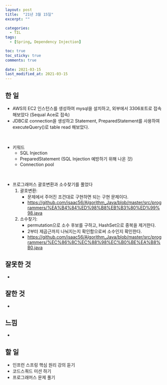 ```yaml
---
layout: post
title:  "21년 3월 15일"
excerpt: ""

categories:
  - TIL
tags:
  - [Spring, Dependency Injection]

toc: true
toc_sticky: true
comments: true
 
date: 2021-03-15
last_modified_at: 2021-03-15
---
```


## 한 일

- AWS의 EC2 인스턴스를 생성하여 mysql을 설치하고, 외부에서 3306포트로 접속해보았다 (Sequal Ace로 접속)
- JDBC로 connection을 생성하고 Statement, PreparedStatement를 사용하여 executeQuery()로 table read 해보았다.

<br>

- 키워드
  - SQL Injection 
  - PreparedStatement (SQL Injection 예방하기 위해 나온 것)
  - Connection pool

<br>

- 프로그래머스 괄호변환과 소수찾기를 풀었다
  1. 괄호변환:
     - 문제에서 주어진 조건대로 구현하면 되는 구현 문제이다.
     - <https://github.com/isaac56/Algorithm_Java/blob/master/src/programmers/%EA%B4%84%ED%98%B8%EB%B3%80%ED%99%98.java>
  2. 소수찾기:
     - permutation으로 소수 후보를 구하고, HashSet으로 중복을 제거한다.
     - 2부터 제곱근까지 나눠지는지 확인함으로써 소수인지 확인한다.
     - <https://github.com/isaac56/Algorithm_Java/blob/master/src/programmers/%EC%86%8C%EC%88%98%EC%B0%BE%EA%B8%B0.java>

## 잘못한 것

- 

## 잘한 것

- 

## 느낌

- 

## 할 일

- 인프런 스프링 핵심 원리 강의 듣기
- 코드스쿼드 미션 하기
- 프로그래머스 문제 풀기


